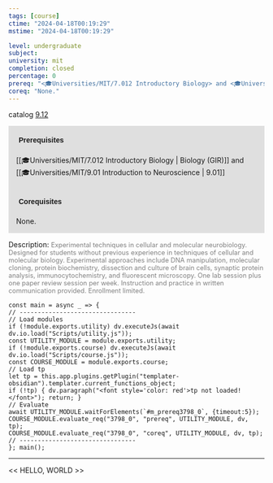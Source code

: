 ```yaml
---
tags: [course]
ctime: "2024-04-18T00:19:29"
mstime: "2024-04-18T00:19:29"

level: undergraduate
subject: 
university: mit
completion: closed
percentage: 0
prereq: "<🎓Universities/MIT/7.012 Introductory Biology> and <🎓Universities/MIT/9.01 Introduction to Neuroscience>"
coreq: "None."
---
```


catalog [9.12](http://student.mit.edu/catalog/m9a.html#9.12)

<span style="display: block; padding: 15px; background-color: rgb(100, 100, 100, 0.2);"><font id="m_prereq3798_0" style="display: block; font-family: Arial, sans-serif; font-weight: bold; padding: 5px">Prerequisites</font><br><span id="prereq3798_0">[[🎓Universities/MIT/7.012 Introductory Biology | Biology (GIR)]] and [[🎓Universities/MIT/9.01 Introduction to Neuroscience | 9.01]]</span></span>
<span style="display: block; padding: 15px; background-color: rgb(100, 100, 100, 0.2);"><font id="m_coreq3798_0" style="display: block; font-family: Arial, sans-serif; font-weight: bold; padding: 5px">Corequisites</font><br><span id="coreq3798_0">None.</span></span>

<font style="">Description:</font>
<font style="color: grey; font-size: 0.8rem;">Experimental techniques in cellular and molecular neurobiology. Designed for students without previous experience in techniques of cellular and molecular biology. Experimental approaches include DNA manipulation, molecular cloning, protein biochemistry, dissection and culture of brain cells, synaptic protein analysis, immunocytochemistry, and fluorescent microscopy. One lab session plus one paper review session per week. Instruction and practice in written communication provided. Enrollment limited.</font>

```dataviewjs
const main = async _ => {
// --------------------------------
// Load modules
if (!module.exports.utility) dv.executeJs(await dv.io.load("Scripts/utility.js"));
const UTILITY_MODULE = module.exports.utility;
if (!module.exports.course) dv.executeJs(await dv.io.load("Scripts/course.js"));
const COURSE_MODULE = module.exports.course;
// Load tp
let tp = this.app.plugins.getPlugin("templater-obsidian").templater.current_functions_object;
if (!tp) { dv.paragraph("<font style='color: red'>tp not loaded!</font>"); return; }
// Evaluate
await UTILITY_MODULE.waitForElements(`#m_prereq3798_0`, {timeout:5});
COURSE_MODULE.evaluate_req("3798_0", "prereq", UTILITY_MODULE, dv, tp);
COURSE_MODULE.evaluate_req("3798_0", "coreq", UTILITY_MODULE, dv, tp);
// --------------------------------
}; main();
```

---

<< HELLO, WORLD >>

